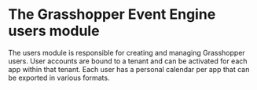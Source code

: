 # The Grasshopper Event Engine users module

The users module is responsible for creating and managing Grasshopper users.
User accounts are bound to a tenant and can be activated for each app within that tenant.
Each user has a personal calendar per app that can be exported in various formats.
